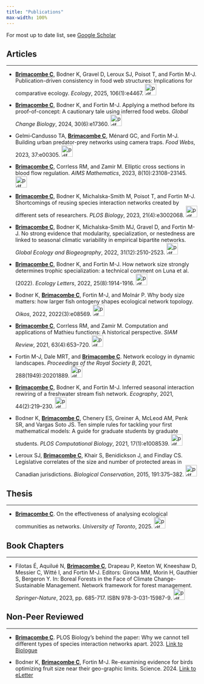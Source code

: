 ```yaml
---
title: "Publications"
max-width: 100%
---
```


For most up to date list, see [Google Scholar](https://scholar.google.ca/citations?user=RGsfmY8AAAAJ&hl=en)

## Articles
---
* <ins>**Brimacombe C**</ins>,  Bodner K, Gravel D, Leroux SJ, Poisot T, and Fortin M-J. Publication-driven consistency in food web structures: Implications for comparative ecology. *Ecology*, 2025, 106(1):e4467. [<img src="https://chrisb590.github.io/images/pdf_button.png" alt="pdf_button" width="30"/>](https://chrisb590.github.io/pdf/brimacombe_2024_ecology.pdf)

* <ins>**Brimacombe C**</ins>,  Bodner K, and Fortin M-J. Applying a method before its proof-of-concept: A cautionary tale using inferred food webs. *Global Change Biology*, 2024, 30(6):e17360. [<img src="https://chrisb590.github.io/images/pdf_button.png" alt="pdf_button" width="30"/>](https://chrisb590.github.io/pdf/brimacombe_2024_GCB.pdf)

* Gelmi‐Candusso TA, <ins>**Brimacombe C**</ins>, M&eacute;nard GC, and Fortin M-J. Building urban predator-prey networks using camera traps. *Food Webs*, 2023, 37:e00305. [<img src="https://chrisb590.github.io/images/pdf_button.png" alt="pdf_button" width="30"/>](https://chrisb590.github.io/pdf/predator_prey_camera_trap.pdf)

* <ins>**Brimacombe C**</ins>,  Corrless RM, and Zamir M. Elliptic cross sections in blood flow regulation. *AIMS Mathematics*, 2023, 8(10):23108–23145. [<img src="https://chrisb590.github.io/images/pdf_button.png" alt="pdf_button" width="30"/>](https://chrisb590.github.io/pdf/elliptic_cross_section.pdf)

* <ins>**Brimacombe C**</ins>,  Bodner K, Michalska-Smith M, Poisot T, and Fortin M-J. Shortcomings of reusing species interaction networks created by different sets of researchers. *PLOS Biology*, 2023, 21(4):e3002068. [<img src="https://chrisb590.github.io/images/pdf_button.png" alt="pdf_button" width="30"/>](https://chrisb590.github.io/pdf/brimacombe_plos_bio_2023.pdf)

* <ins>**Brimacombe C**</ins>,  Bodner K, Michalska-Smith MJ, Gravel D, and Fortin M-J. No strong evidence that modularity, specialization, or nestedness are linked to seasonal climatic variability in empirical bipartite networks. *Global Ecology and Biogeography*, 2022, 31(12):2510-2523. [<img src="https://chrisb590.github.io/images/pdf_button.png" alt="pdf_button" width="30"/>](https://chrisb590.github.io/pdf/Global_Ecology_and_Biogeography_2022_Brimacombe.pdf)

* <ins>**Brimacombe C**</ins>,  Bodner K, and Fortin M-J. How network size strongly determines trophic specialization: a technical comment on Luna et al. (2022). *Ecology Letters*, 2022, 25(8):1914-1916. [<img src="https://chrisb590.github.io/images/pdf_button.png" alt="pdf_button" width="30"/>](https://chrisb590.github.io/pdf/brimacombe_2022_ecology_letters.pdf)

* Bodner K, <ins>**Brimacombe C**</ins>, Fortin M-J, and Moln&aacute;r P. Why body size matters: how larger fish ontogeny shapes ecological network topology. *Oikos*, 2022, 2022(3):e08569. [<img src="https://chrisb590.github.io/images/pdf_button.png" alt="pdf_button" width="30"/>](https://chrisb590.github.io/pdf/bodner_2022_oikos.pdf)

* <ins>**Brimacombe C**</ins>,  Corrless RM, and Zamir M. Computation and applications of Mathieu functions: A historical perspective. *SIAM Review*, 2021, 63(4):653–720. [<img src="https://chrisb590.github.io/images/pdf_button.png" alt="pdf_button" width="30"/>](https://epubs.siam.org/doi/pdf/10.1137/20M135786X)

* Fortin M-J,  Dale MRT, and <ins>**Brimacombe C**</ins>. Network ecology in dynamic landscapes. *Proceedings of the Royal Society B*, 2021, 288(1949):20201889. [<img src="https://chrisb590.github.io/images/pdf_button.png" alt="pdf_button" width="30"/>](https://chrisb590.github.io/pdf/fortin_2021_procb.pdf)

* <ins>**Brimacombe C**</ins>,  Bodner K, and Fortin M-J. Inferred seasonal interaction rewiring of a freshwater stream fish network. *Ecography*, 2021, 44(2):219–230. [<img src="https://chrisb590.github.io/images/pdf_button.png" alt="pdf_button" width="30"/>](https://chrisb590.github.io/pdf/brimacombe_2021_ecography.pdf)

* Bodner K, <ins>**Brimacombe C**</ins>, Chenery ES, Greiner A, McLeod AM, Penk SR, and Vargas Soto JS. Ten simple rules for tackling your first mathematical models: A guide for graduate students by graduate students. *PLOS Computational Biology*, 2021, 17(1):e1008539. [<img src="https://chrisb590.github.io/images/pdf_button.png" alt="pdf_button" width="30"/>](https://chrisb590.github.io/pdf/bodner_2021_plosBiology.pdf)

* Leroux SJ, <ins>**Brimacombe C**</ins>, Khair S, Benidickson J, and Findlay CS. Legislative correlates of the size and number of protected areas in Canadian jurisdictions. *Biological Conservation*, 2015, 191:375–382. [<img src="https://chrisb590.github.io/images/pdf_button.png" alt="pdf_button" width="30"/>](https://chrisb590.github.io/pdf/leroux_2015_biologicalConservation.pdf)

## Thesis
---
* <strong><ins>Brimacombe C</ins></strong>. On the effectiveness of analysing ecological communities as networks. *University of Toronto*, 2025. [<img src="https://chrisb590.github.io/images/pdf_button.png" alt="pdf_button" width="30"/>](https://chrisb590.github.io/pdf/Phd_thesis.pdf)

## Book Chapters
---
* Filotas &Eacute;, Aquilu&eacute; N, <ins>**Brimacombe C**</ins>, Drapeau P, Keeton W, Kneeshaw D, Messier C, Witt&eacute; I, and Fortin M-J. Editors: Girona MM, Morin H, Gauthier S, Bergeron Y. In: Boreal Forests in the Face of Climate Change-Sustainable Management. Network framework for forest management. *Springer-Nature*, 2023, pp. 685-717. ISBN 978-3-031-15987-9. [<img src="https://chrisb590.github.io/images/pdf_button.png" alt="pdf_button" width="30"/>](https://chrisb590.github.io/pdf/network_framework_for_forest_ecology_and_management.pdf)

## Non-Peer Reviewed 
---
* <ins>**Brimacombe C**</ins>. PLOS Biology’s behind the paper: Why we cannot tell different types of species interaction networks apart. 2023. <a href="https://biologue.plos.org/2024/04/22/behind-the-paper-why-we-cannot-tell-different-types-of-species-interaction-networks-apart/">Link to Biologue</a>

* Bodner K, <ins>**Brimacombe C**</ins>, Fortin M-J. Re-examining evidence for birds optimizing fruit size near their geo-graphic limits. Science. 2024. <a href="https://www.science.org/doi/10.1126/science.adj1856#elettersSection">Link to eLetter</a>
